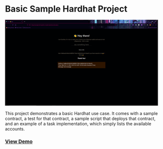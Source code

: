 # Basic Sample Hardhat Project

![My Wave webpage](./client/public/webpage.png 'My Wave webpage')

This project demonstrates a basic Hardhat use case. It comes with a sample contract, a test for that contract, a sample script that deploys that contract, and an example of a task implementation, which simply lists the available accounts.

### <a href="https://kn0wn-un.github.io/my-wave-portal/" target="_blank">View Demo</a>

